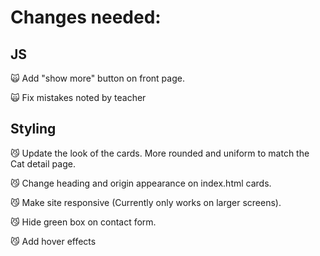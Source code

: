 # Changes needed:

## JS

🙀 Add "show more" button on front page.

🙀 Fix mistakes noted by teacher

## Styling

😼 Update the look of the cards. More rounded and uniform to match the Cat detail page.

😼 Change heading and origin appearance on index.html cards.

😼 Make site responsive (Currently only works on larger screens).

😼 Hide green box on contact form.

😼 Add hover effects
